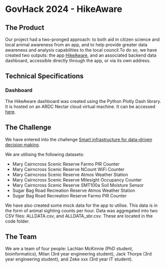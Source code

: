 # GovHack 2024 - HikeAware

## The Product
Our project had a two-pronged approach: to both aid in citizen science and local animal awareness from an app, and to help provide greater data awareness and analysis capabilities to the local council.To do so, we have created two outputs: the app [HikeAware](https://hikeaware.vercel.app/), and an associated backend data dashboard, accessible directly through the app, or via its own address. 



## Technical Specifications

### Dashboard
The HikeAware dashboard was created using the Python Plotly Dash library. It is hosted on an ARDC Nectar cloud virtual machine. It can be accessed [here](http://203.101.226.242:8050/).

## The Challenge
We have entered into the challenge [Smart infrastructure for data-driven decision making](https://hackerspace.govhack.org/challenges/smart_infrastructure_for_data_driven_decision_making).

We are utilising the following datasets:
+ Mary Cairncross Scenic Reserve Farmo PIR Counter
+ Mary Cairncross Scenic Reserve NCount WiFi Counter
+ Mary Cairncross Scenic Reserve Atmos Weather Station
+ Mary Cairncross Scenic Reserve Milesight Occupancy Counter
+ Mary Cairncross Scenic Reserve SMT100a Soil Moisture Sensor
+ Sugar Bag Road Recreation Reserve Atmos Weather Station
+ Sugar Bag Road Recreation Reserve Farmo PIR Counter

We have also created some mock data for the app to utilise. This data is in the form of animal sighting counts per hour.
Data was aggregated into two CSV files: ALLDATA.csv, and ALLDATA_sbr.csv. These are located in the code folder.

## The Team
We are a team of four people: Lachlan McKinnie (PhD student, bioinformatics), Milan (3rd year engineering student), Jack Thorpe (3rd year engineering student), and Zeke xxx (3rd year IT student).


